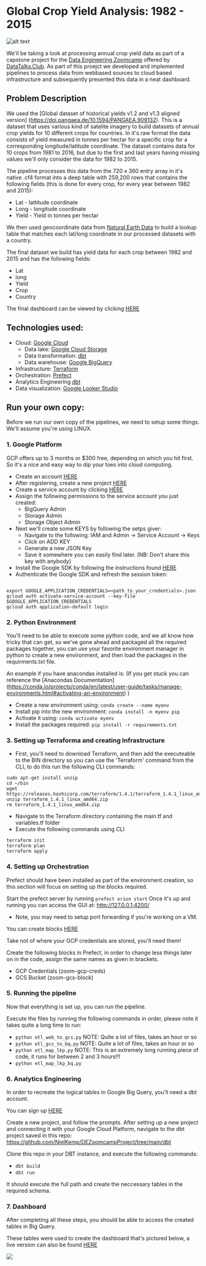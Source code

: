 # Global Crop Yield Analysis: 1982 - 2015
![alt text](https://www.europeanscientist.com/wp-content/uploads/thumbs/quantifying-photosynthesis-38qhspxd3wtfwicjr2el1c.jpg)

We'll be taking a look at processing annual crop yield data as part of a capstone project for the [Data Engineering Zoomcamp](https://github.com/DataTalksClub/data-engineering-zoomcamp) offered by [DataTalks.Club](https://datatalks.club/). As part of this proejct we developed and implemented pipelines to process data from webbased sources to cloud based infrastructure and subsequently presented this data in a neat dashboard.

## Problem Description

We used the [Global dataset of historical yields v1.2 and v1.3 aligned version] (https://doi.pangaea.de/10.1594/PANGAEA.909132). This is a dataset that uses various kind of satelite imagery to build datasets of annual crop yields for 10 different crops for countries. In it's raw format the data consists of yield measured in tonnes per hectar for a specific crop for a corresponding longitude/latitude coordinate. The dataset contains data for 10 crops from 1981 to 2016, but due to the first and last years having missing values we'll only consider the data for 1982 to 2015.

The pipeline processes this data from the 720 x 360 entry array in it's native .cf4 format into a deep table with 259,200 rows that contains the following fields (this is done for every crop, for every year between 1982 and 2015): 
* Lat - lattitude coordinate
* Long - longitude coordinate
* Yield - Yield in tonnes per hectar

We then used geocoordinate data from [Natural Earth Data](https://www.naturalearthdata.com/downloads/) to build a lookup table that matches each lat/long coordinate in our processed datasets with a country.

The final dataset we build has yield data for each crop between 1982 and 2015 and has the following fields:
* Lat
* long
* Yield
* Crop
* Country

The final dashboard can be viewed by clicking [HERE](https://lookerstudio.google.com/reporting/b1e71da9-cf1b-4bbd-adb4-71a560e2c2f7)

## Technologies used: 
* Cloud: [Google Cloud](https://cloud.google.com/)
    * Data lake: [Google Cloud Storage](https://cloud.google.com/storage)
    * Data transformation: [dbt](https://www.getdbt.com/)
    * Data warehouse: [Google BigQuery](https://cloud.google.com/bigquery)
* Infrastructure: [Terraform](https://www.terraform.io/)
* Orchestration: [Prefect](https://www.prefect.io/)
* Analytics Engineering [dbt](https://getdbt.com)
* Data visualization: [Google Looker Studio](https://lookerstudio.google.com/u/0/navigation/reporting)

## Run your own copy: 

Before we run our own copy of the pipelines, we need to setup some things. We'll assume you're using LINUX. 

### 1. Google Platform
GCP offers up to 3 months or $300 free, depending on which you hit first. So it's a nice and easy way to dip your toes into cloud computing.
* Create an account [HERE](https://cloud.google.com/free) 
* After registering, create a new project [HERE](https://console.cloud.google.com/cloud-resource-manager)
* Create a service account by clicking [HERE](https://console.cloud.google.com/iam-admin/serviceaccounts)
* Assign the following permissions to the service account you just created:
    * BigQuery Admin
    * Storage Admin
    * Storage Object Admin
* Next we'll create some KEYS by following the setps giver: 
    * Navigate to the following: IAM and Admin -> Service Account -> Keys
    * Click on ADD KEY
    * Generate a new JSON Key
    * Save it somewhere you can easily find later. (NB: Don't share this key with anybody)
* Install the Google SDK by following the instructions found [HERE](https://cloud.google.com/sdk/docs/install-sdk)
* Authenticate the Google SDK and refresh the session token:
~~~ 

export GOOGLE_APPLICATION_CREDENTIALS=<path_to_your_credentials>.json
gcloud auth activate-service-account --key-file $GOOGLE_APPLICATION_CREDENTIALS
gcloud auth application-default login

~~~


### 2. Python Environment

You'll need to be able to execute some python code, and we all know how tricky that can get, so we've gone ahead and packaged all the required packages together, you can use your favorite environment manager in python to create a new environment, and then load the packages in the requirments.txt file. 

An example if you have anacondas installed is: (If you get stuck you can reference the [Anacondas Documentation] (https://conda.io/projects/conda/en/latest/user-guide/tasks/manage-environments.html#activating-an-environment) )
* Create a new environment using: ``` conda create --name myenv ```
* Install pip into the new environment: ``` conda install -n myenv pip ```
* Activate it using: ``` conda activate myenv ```
* Install the packages required: ``` pip install -r requirements.txt ```

### 3. Setting up Terraforma and creating Infrastructure

* First, you'll need to download Terraform, and then add the executeable to the BIN directory so you can use the 'Terraform' command from the CLI, to do this run the following CLI commands:
~~~
sudo apt-get install unzip
cd ~/bin
wget https://releases.hashicorp.com/terraform/1.4.1/terraform_1.4.1_linux_amd64.zip
unzip terraform_1.4.1_linux_amd64.zip
rm terraform_1.4.1_linux_amd64.zip
~~~
* Navigate to the Terraform directory containing the main.tf and variables.tf folder
* Execute the following commands using CLI
~~~
terraform init
terraform plan
terraform apply
~~~

### 4. Setting up Orchestration

Prefect should have been installed as part of the environment creation, so this section will focus on setting up the blocks required. 

Start the prefect server by running ``` prefect orion start ```
Once it's up and running you can access the GUI at: http://127.0.0.1:4200/ 
* Note, you may need to setup port forwarding if you're working on a VM. 

You can create blocks [HERE](http://127.0.0.1:4200/blocks)

Take not of where your GCP credentials are stored, you'll need them!

Create the following blocks in Prefect, in order to change less things later on in the code, assign the same names as given in brackets. 
* GCP Credentials (zoom-gcp-creds)
* GCS Bucket (zoom-gcs-block)

### 5. Running the pipeline

Now that everything is set up, you can run the pipeline. 

Execute the files by running the following commands in order, please note it takes quite a long time to run:
* ``` python etl_web_to_gcs.py ```  NOTE: Quite a lot of files, takes an hour or so
* ``` python etl_gcs_to_bq.py ```   NOTE: Quite a lot of files, takes an hour or so
* ``` python etl_map_lkp.py ```     NOTE: This is an extremely long running piece of code, it runs for between 2 and 3 hours!!!
* ``` python etl_map_lkp_bq.py ```  

### 6. Analytics Engineering

In order to recreate the logical tables in Google Big Query, you'll need a dbt account. 

You can sign up [HERE](https:/www.getdbt.com) 

Create a new project, and follow the prompts. After setting up a new project and connecting it with your Google Cloud Platform, navigate to the dbt project saved in this repo: https://github.com/NielKemp/DEZoomcampProject/tree/main/dbt

Clone this repo in your DBT instance, and execute the following commands: 

* ``` dbt build ```
* ``` dbt run ```

It should execute the full path and create the neccessary tables in the required schema. 


### 7. Dashboard

After completing all these steps, you should be able to access the created tables in Big Query. 

These tables were used to create the dashboard that's pictured below, a live version can also be found [HERE](https://lookerstudio.google.com/reporting/b1e71da9-cf1b-4bbd-adb4-71a560e2c2f7)

<img src="/FinDashboard.png.jpg">